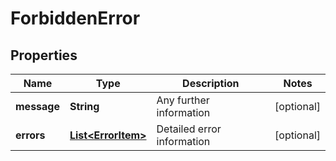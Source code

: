 

# ForbiddenError

## Properties

Name | Type | Description | Notes
------------ | ------------- | ------------- | -------------
**message** | **String** | Any further information |  [optional]
**errors** | [**List&lt;ErrorItem&gt;**](ErrorItem.md) | Detailed error information |  [optional]




